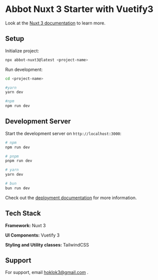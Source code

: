 # Abbot Nuxt 3 Starter with Vuetify3

Look at the [Nuxt 3 documentation](https://nuxt.com/docs/getting-started/introduction) to learn more.

## Setup

Initialize project:
```bash
npx abbot-nuxt3@latest <project-name>
```

Run development:
```bash
cd <project-name>

#yarn
yarn dev

#npm
npm run dev
```

## Development Server

Start the development server on `http://localhost:3000`:

```bash
# npm
npm run dev

# pnpm
pnpm run dev

# yarn
yarn dev

# bun
bun run dev
```

Check out the [deployment documentation](https://nuxt.com/docs/getting-started/deployment) for more information.

## Tech Stack

**Framework:** Nuxt 3

**UI Components:** Vuetify 3

**Styling and Utility classes:** TailwindCSS


## Support

For support, email hoklok3@gmail.com .

